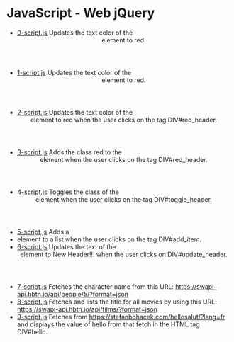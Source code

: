 # JavaScript - Web jQuery

- [0-script.js](https://github.com/viviani22/holbertonschool-higher_level_programming/edit/main/javascript-web_jquery/0-script.js) Updates the text color of the <header> element to red.
- [1-script.js](https://github.com/viviani22/holbertonschool-higher_level_programming/edit/main/javascript-web_jquery/1-script.js) Updates the text color of the <header> element to red.
- [2-script.js](https://github.com/viviani22/holbertonschool-higher_level_programming/edit/main/javascript-web_jquery/2-script.js) Updates the text color of the <header> element to red when the user clicks on the tag DIV#red_header.
- [3-script.js](https://github.com/viviani22/holbertonschool-higher_level_programming/edit/main/javascript-web_jquery/3-script.js) Adds the class red to the <header> element when the user clicks on the tag DIV#red_header.
- [4-script.js](https://github.com/viviani22/holbertonschool-higher_level_programming/edit/main/javascript-web_jquery/4-script.js) Toggles the class of the <header> element when the user clicks on the tag DIV#toggle_header.
- [5-script.js](https://github.com/viviani22/holbertonschool-higher_level_programming/edit/main/javascript-web_jquery/5-script.js) Adds a <li> element to a list when the user clicks on the tag DIV#add_item.
- [6-script.js](https://github.com/viviani22/holbertonschool-higher_level_programming/edit/main/javascript-web_jquery/6-script.js) Updates the text of the <header> element to New Header!!! when the user clicks on DIV#update_header.
- [7-script.js](https://github.com/viviani22/holbertonschool-higher_level_programming/edit/main/javascript-web_jquery/7-script.js) Fetches the character name from this URL: https://swapi-api.hbtn.io/api/people/5/?format=json
- [8-script.js](https://github.com/viviani22/holbertonschool-higher_level_programming/edit/main/javascript-web_jquery/8-script.js) Fetches and lists the title for all movies by using this URL: https://swapi-api.hbtn.io/api/films/?format=json
- [9-script.js](https://github.com/viviani22/holbertonschool-higher_level_programming/edit/main/javascript-web_jquery/9-script.js) Fetches from https://stefanbohacek.com/hellosalut/?lang=fr and displays the value of hello from that fetch in the HTML tag DIV#hello.
